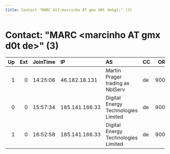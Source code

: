 ```yaml
---
title: Contact "MARC &lt;marcinho AT gmx d0t de&gt;" (3)
---
```


# Contact: "MARC &lt;marcinho AT gmx d0t de&gt;" (3)

|   Up |   Ext | JoinTime   | IP             | AS                                  | CC   |   ORp |   Dirp | OS    | Version   | Nickname   |   eFamMembers |
|-----:|------:|:-----------|:---------------|:------------------------------------|:-----|------:|-------:|:------|:----------|:-----------|--------------:|
|    1 |     0 | 14:25:08   | 46.182.18.131  | Martin Prager trading as NbIServ    | de   |  9001 |      0 | Linux | 0.3.0.8   | sumibico   |             2 |
|    0 |     0 | 15:57:34   | 185.141.166.33 | Digital Energy Technologies Limited | de   |  9001 |      0 | Linux | 0.3.0.8   | sumibico   |             1 |
|    1 |     0 | 16:52:58   | 185.141.166.33 | Digital Energy Technologies Limited | de   |  9001 |      0 | Linux | 0.3.0.8   | sumibico   |             2 |
